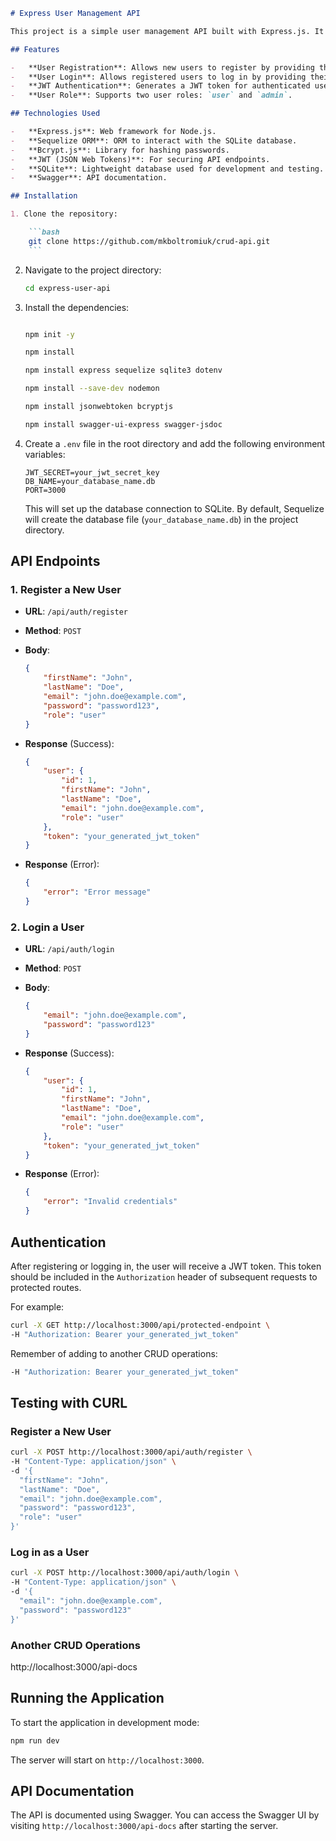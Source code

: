 
````markdown
# Express User Management API

This project is a simple user management API built with Express.js. It allows for user registration, login, and the ability to secure routes using JSON Web Tokens (JWT). The API supports user creation, login, and authorization with JWT tokens. The project uses **SQLite** as the database.

## Features

-   **User Registration**: Allows new users to register by providing their first name, last name, email, password, and role.
-   **User Login**: Allows registered users to log in by providing their email and password.
-   **JWT Authentication**: Generates a JWT token for authenticated users.
-   **User Role**: Supports two user roles: `user` and `admin`.

## Technologies Used

-   **Express.js**: Web framework for Node.js.
-   **Sequelize ORM**: ORM to interact with the SQLite database.
-   **Bcrypt.js**: Library for hashing passwords.
-   **JWT (JSON Web Tokens)**: For securing API endpoints.
-   **SQLite**: Lightweight database used for development and testing.
-   **Swagger**: API documentation.

## Installation

1. Clone the repository:

    ```bash
    git clone https://github.com/mkboltromiuk/crud-api.git
    ```
````

2. Navigate to the project directory:

    ```bash
    cd express-user-api
    ```

3. Install the dependencies:

    ```bash

    npm init -y
    
    npm install

    npm install express sequelize sqlite3 dotenv
    
    npm install --save-dev nodemon

    npm install jsonwebtoken bcryptjs

    npm install swagger-ui-express swagger-jsdoc


    ```

4. Create a `.env` file in the root directory and add the following environment variables:

    ```env
    JWT_SECRET=your_jwt_secret_key
    DB_NAME=your_database_name.db
    PORT=3000
    ```

    This will set up the database connection to SQLite. By default, Sequelize will create the database file (`your_database_name.db`) in the project directory.



## API Endpoints

### 1. Register a New User

-   **URL**: `/api/auth/register`
-   **Method**: `POST`
-   **Body**:

    ```json
    {
        "firstName": "John",
        "lastName": "Doe",
        "email": "john.doe@example.com",
        "password": "password123",
        "role": "user"
    }
    ```

-   **Response** (Success):

    ```json
    {
        "user": {
            "id": 1,
            "firstName": "John",
            "lastName": "Doe",
            "email": "john.doe@example.com",
            "role": "user"
        },
        "token": "your_generated_jwt_token"
    }
    ```

-   **Response** (Error):
    ```json
    {
        "error": "Error message"
    }
    ```

### 2. Login a User

-   **URL**: `/api/auth/login`
-   **Method**: `POST`
-   **Body**:

    ```json
    {
        "email": "john.doe@example.com",
        "password": "password123"
    }
    ```

-   **Response** (Success):

    ```json
    {
        "user": {
            "id": 1,
            "firstName": "John",
            "lastName": "Doe",
            "email": "john.doe@example.com",
            "role": "user"
        },
        "token": "your_generated_jwt_token"
    }
    ```

-   **Response** (Error):
    ```json
    {
        "error": "Invalid credentials"
    }
    ```

## Authentication

After registering or logging in, the user will receive a JWT token. This token should be included in the `Authorization` header of subsequent requests to protected routes.

For example:



```bash
curl -X GET http://localhost:3000/api/protected-endpoint \
-H "Authorization: Bearer your_generated_jwt_token"
```

Remember of adding to another CRUD operations:

```bash
-H "Authorization: Bearer your_generated_jwt_token"
```


## Testing with CURL

### Register a New User

```bash
curl -X POST http://localhost:3000/api/auth/register \
-H "Content-Type: application/json" \
-d '{
  "firstName": "John",
  "lastName": "Doe",
  "email": "john.doe@example.com",
  "password": "password123",
  "role": "user"
}'
```

### Log in as a User

```bash
curl -X POST http://localhost:3000/api/auth/login \
-H "Content-Type: application/json" \
-d '{
  "email": "john.doe@example.com",
  "password": "password123"
}'
```

### Another CRUD Operations

http://localhost:3000/api-docs

## Running the Application

To start the application in development mode:

```bash
npm run dev
```

The server will start on `http://localhost:3000`.

## API Documentation

The API is documented using Swagger. You can access the Swagger UI by visiting `http://localhost:3000/api-docs` after starting the server.

